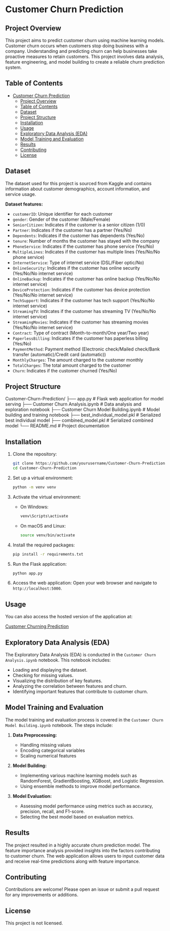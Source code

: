 ﻿# Customer Churn Prediction

## Project Overview

This project aims to predict customer churn using machine learning models. Customer churn occurs when customers stop doing business with a company. Understanding and predicting churn can help businesses take proactive measures to retain customers. This project involves data analysis, feature engineering, and model building to create a reliable churn prediction system.

## Table of Contents

- [Customer Churn Prediction](#customer-churn-prediction)
  - [Project Overview](#project-overview)
  - [Table of Contents](#table-of-contents)
  - [Dataset](#dataset)
  - [Project Structure](#project-structure)
  - [Installation](#installation)
  - [Usage](#usage)
  - [Exploratory Data Analysis (EDA)](#exploratory-data-analysis-eda)
  - [Model Training and Evaluation](#model-training-and-evaluation)
  - [Results](#results)
  - [Contributing](#contributing)
  - [License](#license)

## Dataset

The dataset used for this project is sourced from Kaggle and contains information about customer demographics, account information, and service usage.

**Dataset features:**

- `customerID`: Unique identifier for each customer
- `gender`: Gender of the customer (Male/Female)
- `SeniorCitizen`: Indicates if the customer is a senior citizen (1/0)
- `Partner`: Indicates if the customer has a partner (Yes/No)
- `Dependents`: Indicates if the customer has dependents (Yes/No)
- `tenure`: Number of months the customer has stayed with the company
- `PhoneService`: Indicates if the customer has phone service (Yes/No)
- `MultipleLines`: Indicates if the customer has multiple lines (Yes/No/No phone service)
- `InternetService`: Type of internet service (DSL/Fiber optic/No)
- `OnlineSecurity`: Indicates if the customer has online security (Yes/No/No internet service)
- `OnlineBackup`: Indicates if the customer has online backup (Yes/No/No internet service)
- `DeviceProtection`: Indicates if the customer has device protection (Yes/No/No internet service)
- `TechSupport`: Indicates if the customer has tech support (Yes/No/No internet service)
- `StreamingTV`: Indicates if the customer has streaming TV (Yes/No/No internet service)
- `StreamingMovies`: Indicates if the customer has streaming movies (Yes/No/No internet service)
- `Contract`: Type of contract (Month-to-month/One year/Two year)
- `PaperlessBilling`: Indicates if the customer has paperless billing (Yes/No)
- `PaymentMethod`: Payment method (Electronic check/Mailed check/Bank transfer (automatic)/Credit card (automatic))
- `MonthlyCharges`: The amount charged to the customer monthly
- `TotalCharges`: The total amount charged to the customer
- `Churn`: Indicates if the customer churned (Yes/No)

## Project Structure

Customer-Churn-Prediction/
├── app.py # Flask web application for model serving
├── Customer Churn Analysis.ipynb # Data analysis and exploration notebook
├── Customer Churn Model Building.ipynb # Model building and training notebook
├── best_individual_model.pkl # Serialized best individual model
├── combined_model.pkl # Serialized combined model
└── README.md # Project documentation

## Installation

1. Clone the repository:

   ```sh
   git clone https://github.com/yourusername/Customer-Churn-Prediction.git
   cd Customer-Churn-Prediction
   ```

2. Set up a virtual environment:

   ```sh
   python -m venv venv
   ```

3. Activate the virtual environment:

   - On Windows:
     ```sh
     venv\Scripts\activate
     ```
   - On macOS and Linux:
     ```sh
     source venv/bin/activate
     ```

4. Install the required packages:

   ```sh
   pip install -r requirements.txt
   ```

5. Run the Flask application:

   ```sh
   python app.py
   ```

6. Access the web application:
   Open your web browser and navigate to `http://localhost:5000`.

## Usage

You can also access the hosted version of the application at:

[Customer Churning Prediction](https://customerchurningprediction.azurewebsites.net)

## Exploratory Data Analysis (EDA)

The Exploratory Data Analysis (EDA) is conducted in the `Customer Churn Analysis.ipynb` notebook. This notebook includes:

- Loading and displaying the dataset.
- Checking for missing values.
- Visualizing the distribution of key features.
- Analyzing the correlation between features and churn.
- Identifying important features that contribute to customer churn.

## Model Training and Evaluation

The model training and evaluation process is covered in the `Customer Churn Model Building.ipynb` notebook. The steps include:

1. **Data Preprocessing:**

   - Handling missing values
   - Encoding categorical variables
   - Scaling numerical features

2. **Model Building:**

   - Implementing various machine learning models such as RandomForest, GradientBoosting, XGBoost, and Logistic Regression.
   - Using ensemble methods to improve model performance.

3. **Model Evaluation:**
   - Assessing model performance using metrics such as accuracy, precision, recall, and F1-score.
   - Selecting the best model based on evaluation metrics.

## Results

The project resulted in a highly accurate churn prediction model. The feature importance analysis provided insights into the factors contributing to customer churn. The web application allows users to input customer data and receive real-time predictions along with feature importance.

## Contributing

Contributions are welcome! Please open an issue or submit a pull request for any improvements or additions.

## License

This project is not licensed.
